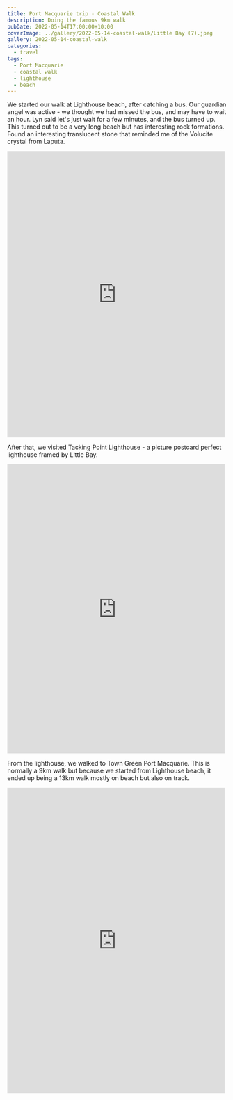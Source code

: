 ```yaml
---
title: Port Macquarie trip - Coastal Walk
description: Doing the famous 9km walk
pubDate: 2022-05-14T17:00:00+10:00
coverImage: ../gallery/2022-05-14-coastal-walk/Little Bay (7).jpeg
gallery: 2022-05-14-coastal-walk
categories:
  - travel
tags:
  - Port Macquarie
  - coastal walk
  - lighthouse
  - beach
---
```


We started our walk at Lighthouse beach, after catching a bus. Our guardian angel was active - we thought we had missed the bus, and may have to wait an hour. Lyn said let's just wait for a few minutes, and the bus turned up. This turned out to be a very long beach but has interesting rock formations. Found an interesting translucent stone that reminded me of the Volucite crystal from Laputa.

<iframe src="https://www.facebook.com/plugins/post.php?href=https%3A%2F%2Fwww.facebook.com%2Fchris1.tham%2Fposts%2Fpfbid02311ujijbByn2NxUbpJK3HDqDf1Lir1is1DcQggyoMYtp1EChAYAQCRCZaBnA5A3Hl&show_text=true&width=500" width="500" height="659" style="border:none;overflow:hidden" scrolling="no" frameborder="0" allowfullscreen="true" allow="autoplay; clipboard-write; encrypted-media; picture-in-picture; web-share"></iframe>

After that, we visited Tacking Point Lighthouse - a picture postcard perfect lighthouse framed by Little Bay.

<iframe src="https://www.facebook.com/plugins/post.php?href=https%3A%2F%2Fwww.facebook.com%2Fchris1.tham%2Fposts%2Fpfbid02TayMaifo575ieQLYsrzmfwVhAmY8WxxozNKjJ3GmWv4T89HqaxQPNnqv6TKsCy3Cl&show_text=true&width=500" width="500" height="665" style="border:none;overflow:hidden" scrolling="no" frameborder="0" allowfullscreen="true" allow="autoplay; clipboard-write; encrypted-media; picture-in-picture; web-share"></iframe>

From the lighthouse, we walked to Town Green Port Macquarie. This is normally a 9km walk but because we started from Lighthouse beach, it ended up being a 13km walk mostly on beach but also on track.

<iframe src="https://www.facebook.com/plugins/post.php?href=https%3A%2F%2Fwww.facebook.com%2Fchris1.tham%2Fposts%2Fpfbid0BsqJK5pF7ZRm7cfu929FQ37MJ6e9rVXKk2sopgBtvAw9V3DW3nKrVSyVU2AcpK9ol&show_text=true&width=500" width="500" height="703" style="border:none;overflow:hidden" scrolling="no" frameborder="0" allowfullscreen="true" allow="autoplay; clipboard-write; encrypted-media; picture-in-picture; web-share"></iframe>
